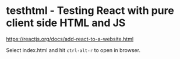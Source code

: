 testhtml - Testing React with pure client side HTML and JS
==============================================================

<https://reactjs.org/docs/add-react-to-a-website.html>

Select index.html and hit `ctrl-alt-r` to open in browser.

